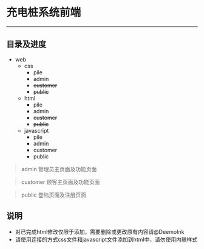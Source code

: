 # 充电桩系统前端

---

## 目录及进度

* web
    * css
        * pile
        * admin
        * ~~customer~~
        * ~~public~~
    * html
        * pile
        * admin
        * ~~customer~~
        * ~~public~~
    * javascript
        * pile
        * admin
        * customer
        * public

 > admin    管理员主页面及功能页面
 
 > customer 顾客主页面及功能页面
 
 > public   登陆页面及注册页面
 
## 说明

* 对已完成html修改仅限于添加，需要删除或更改原有内容请@DeemoInk
* 请使用连接的方式css文件和javascript文件添加到html中，请勿使用内联样式

